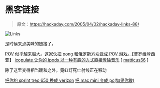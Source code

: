 # 黑客链接

> 原文：<https://hackaday.com/2005/04/02/hackaday-links-88/>

![Links](img/571a53da51046b6174a8d2179411961c.png)

是时候来点美味的链接了。

[POV](http://www.hackaday.com/entry/1234000777036590/) 似乎越来越大。[这家伙把 pong 和俄罗斯方块做成 POV 游戏。](http://www.rickard.gunee.com/projects/mechscan/dualpic/gamesys.php)【普罗维登西亚】
[icopulate 让你的 ipods 以一种有趣的方式直接传输音乐](http://www.thinkgeek.com/stuff/41/icopulate.shtml) [ [matticus66](http://www.xanga.com/matticus66) ]

除了这里变得相当暖和之外，霓虹灯死亡射线正在移动

[把你的 sprint treo 650 换成 verizon](http://engadget.com/entry/1234000060038657/)
[把 mac mini 变成 pc(如果你敢)](http://hardware.slashdot.org/article.pl?sid=05/01/30/2213249&tid=222&tid=174)